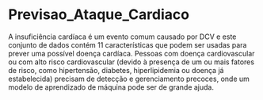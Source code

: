 # Previsao_Ataque_Cardiaco
 
A insuficiência cardíaca é um evento comum causado por DCV e este conjunto de dados contém 11 características que podem ser usadas para prever uma possível doença cardíaca. Pessoas com doença cardiovascular ou com alto risco cardiovascular (devido à presença de um ou mais fatores de risco, como hipertensão, diabetes, hiperlipidemia ou doença já estabelecida) precisam de detecção e gerenciamento precoces, onde um modelo de aprendizado de máquina pode ser de grande ajuda.

